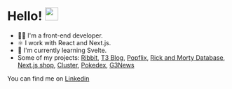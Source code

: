 ### <h1 align="left">Hello! <img src="https://raw.githubusercontent.com/kaueMarques/kaueMarques/master/hi.gif" width="30px"></h1>

- 👨‍💻 I'm a front-end developer.
- ⚛️ I work with React and Next.js.
-  🌱 I'm currently learning Svelte.
- Some of my projects:
<a href="https://ribbit-zeta.vercel.app/" target="_blank" title="Ribbit">Ribbit</a>,
<a href="https://t3-blog-pi.vercel.app/" target="_blank" title="T3 Blog">T3 Blog</a>,
<a href="https://popflix-app.vercel.app/" target="_blank" title="Popflix">Popflix</a>,
<a href="https://rick-and-morty-base.vercel.app/" target="_blank" title="Rick And Morty Database">Rick and Morty Database</a>,
<a href="https://nextjs-ignite-shop.vercel.app/" target="_blank" title="Next.js Shop">Next.js shop</a>,
<a href="https://cluster-forum.com/" target="_blank" title="Cluster">Cluster</a>,
<a href="https://pokedex-leojuriolli.vercel.app/" target="_blank" title="Pokedex">Pokedex</a>,
<a href="https://g3news.vercel.app/" target="_blank" title="G3News">G3News</a>

You can find me on <a href="https://www.linkedin.com/in/leonardojuriolli/" target="_blank" title="LinkedIn">Linkedin</a> <br>

